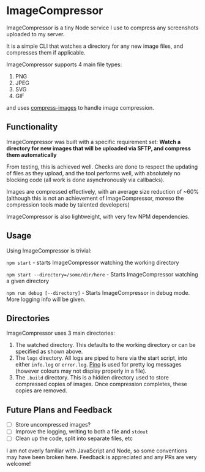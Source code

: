 # ImageCompressor

ImageCompressor is a tiny Node service I use to compress any screenshots uploaded to my server.

It is a simple CLI that watches a directory for any new image files, and compresses them if applicable.

ImageCompressor supports 4 main file types:

1. PNG
2. JPEG
3. SVG
4. GIF

and uses [compress-images](https://www.npmjs.com/package/compress-images) to handle image compression.


## Functionality

ImageCompressor was built with a specific requirement set:
**Watch a directory for new images that will be uploaded via SFTP, and compress them automatically**

From testing, this is achieved well. 
Checks are done to respect the updating of files as they upload, and the tool performs well,
with absolutely no blocking code (all work is done asynchronously via callbacks).

Images are compressed effectively, with an average size reduction of ~60% 
(although this is not an achievement of ImageCompressor, moreso the compression tools made by talented developers)

ImageCompressor is also lightweight, with very few NPM dependencies.
## Usage

Using ImageCompressor is trivial:

`npm start` - starts ImageCompressor watching the working directory

`npm start --directory=/some/dir/here` - Starts ImageCompressor watching a given directory

`npm run debug [--directory]` - Starts ImageCompressor in debug mode. More logging info will be given.



## Directories

ImageCompressor uses 3 main directories:

1. The watched directory. This defaults to the working directory or can be specified as shown above.
2. The `logs` directory. All logs are piped to here via the start script, into either `info.log` or `error.log`. [Pino](https://github.com/pinojs/pino) is used for pretty log messages (however colours may not display properly in a file).
3. The `.build` directory. This is a hidden directory used to store compressed copies of images. Once compression completes, these copies are removed.


## Future Plans and Feedback

- [ ] Store uncompressed images?
- [ ] Improve the logging, writing to both a file and `stdout`
- [ ] Clean up the code, split into separate files, etc

I am not overly familiar with JavaScript and Node, so some conventions may have been broken here. Feedback is appreciated and any PRs are very welcome!
